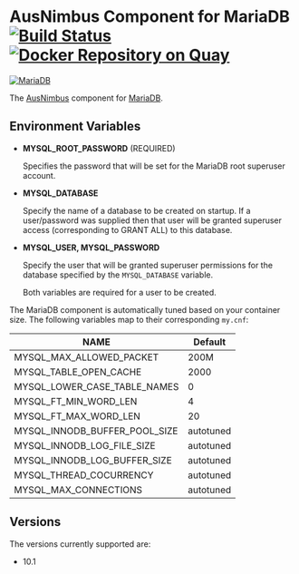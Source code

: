 # AusNimbus Component for MariaDB [![Build Status](https://travis-ci.org/ausnimbus/mariadb-component.svg?branch=master)](https://travis-ci.org/ausnimbus/mariadb-component) [![Docker Repository on Quay](https://quay.io/repository/ausnimbus/mariadb-component/status "Docker Repository on Quay")](https://quay.io/repository/ausnimbus/mariadb-component)

[![MariaDB](https://user-images.githubusercontent.com/2239920/27766273-63d98028-5f0e-11e7-97cf-bccf24e50086.jpg)](https://www.ausnimbus.com.au/)

The [AusNimbus](https://www.ausnimbus.com.au/) component for [MariaDB](https://www.ausnimbus.com.au/instant-apps/mariadb/).

## Environment Variables

- **MYSQL_ROOT_PASSWORD** (REQUIRED)

  Specifies the password that will be set for the MariaDB root superuser account.

- **MYSQL_DATABASE**

  Specify the name of a database to be created on startup. If a user/password was supplied then that user will be granted superuser access (corresponding to GRANT ALL) to this database.

- **MYSQL_USER, MYSQL_PASSWORD**

  Specify the user that will be granted superuser permissions for the database specified by the `MYSQL_DATABASE` variable.

  Both variables are required for a user to be created.

The MariaDB component is automatically tuned based on your container size. The following variables map to their corresponding `my.cnf`:

NAME                            | Default
--------------------------------|-------------
MYSQL_MAX_ALLOWED_PACKET        | 200M
MYSQL_TABLE_OPEN_CACHE          | 2000
MYSQL_LOWER_CASE_TABLE_NAMES    | 0
MYSQL_FT_MIN_WORD_LEN           | 4
MYSQL_FT_MAX_WORD_LEN           | 20
MYSQL_INNODB_BUFFER_POOL_SIZE   | autotuned
MYSQL_INNODB_LOG_FILE_SIZE      | autotuned
MYSQL_INNODB_LOG_BUFFER_SIZE    | autotuned
MYSQL_THREAD_COCURRENCY         | autotuned
MYSQL_MAX_CONNECTIONS           | autotuned

## Versions

The versions currently supported are:

- 10.1
